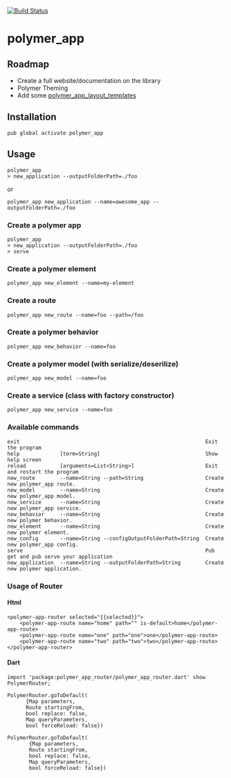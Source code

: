 [![Build Status](https://travis-ci.org/lejard-h/polymer_app.svg?branch=master)](https://travis-ci.org/lejard-h/polymer_app)
# polymer_app

## Roadmap
- Create a full website/documentation on the library
- Polymer Theming
- Add some [polymer_app_layout_templates](https://github.com/lejard-h/polymer_app_layout_templates)

## Installation

    pub global activate polymer_app
    
## Usage

    polymer_app
    > new_application --outputFolderPath=./foo
or

    polymer_app new_application --name=awesome_app --outputFolderPath=./foo

### Create a polymer app

    polymer_app
    > new_application --outputFolderPath=./foo
    > serve

### Create a polymer element

    polymer_app new_element --name=my-element
    
### Create a route

    polymer_app new_route --name=foo --path=/foo   

### Create a polymer behavior

    polymer_app new_behavior --name=foo
    
### Create a polymer model (with serialize/deserilize)

    polymer_app new_model --name=foo
    
### Create a service (class with factory constructor)

    polymer_app new_service --name=foo
    
### Available commands

    exit                                                            Exit the program
    help             [term=String]                                  Show help screen
    reload           [arguments=List<String>]                       Exit and restart the program
    new_route        --name=String --path=String                    Create new polymer_app route.
    new_model        --name=String                                  Create new polymer_app model.
    new_service      --name=String                                  Create new polymer_app service.
    new_behavior     --name=String                                  Create new polymer behavior.
    new_element      --name=String                                  Create new polymer element.
    new_config       --name=String --configOutputFolderPath=String  Create new polymer_app config.
    serve                                                           Pub get and pub serve your application
    new_application  --name=String --outputFolderPath=String        Create new polymer application.
### Usage of Router

#### Html

    <polymer-app-router selected="{{selected}}">
        <polymer-app-route name="home" path="" is-default>home</polymer-app-route>
        <polymer-app-route name="one" path="one">one</polymer-app-route>
        <polymer-app-route name="two" path="two">two</polymer-app-route>
    </polymer-app-router>
    
#### Dart

    import 'package:polymer_app_router/polymer_app_router.dart' show PolymerRouter;
    
    PolymerRouter.goToDefault(
          {Map parameters,
          Route startingFrom,
          bool replace: false,
          Map queryParameters,
          bool forceReload: false})
          
    PolymerRouter.goToDefault(
           {Map parameters,
           Route startingFrom,
           bool replace: false,
           Map queryParameters,
           bool forceReload: false})
